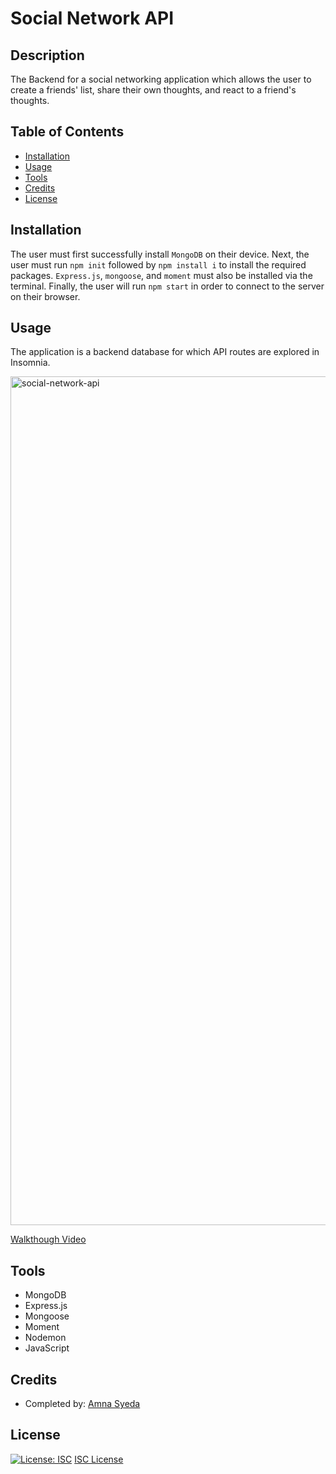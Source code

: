 # Social Network API

## Description
The Backend for a social networking application which allows the user to create a friends' list, share their own thoughts, and react to a friend's thoughts. 

## Table of Contents
* [Installation](#installation)
* [Usage](#usage)
* [Tools](#tools)
* [Credits](#credits)
* [License](#license)

## Installation
The user must first successfully install `MongoDB` on their device. Next, 
the user must run `npm init` followed by `npm install i` to install the required packages. `Express.js`, `mongoose`, and `moment` must also be installed via the terminal. Finally, the user will run `npm start` in order to connect to the server on their browser. 

## Usage
The application is a backend database for which API routes are explored in Insomnia. 

<img width="1358" alt="social-network-api" src="https://user-images.githubusercontent.com/81194686/132270742-6302592a-d3f5-4e7d-b8fb-e46f44e090a7.png">


[Walkthough Video](https://www.youtube.com/watch?v=ky5rWyDimuo/)

## Tools
* MongoDB
* Express.js
* Mongoose
* Moment
* Nodemon
* JavaScript 

## Credits
* Completed by: [Amna Syeda](https://github.com/amnasyeda)

## License
[![License: ISC](https://img.shields.io/badge/License-ISC-blue.svg)](https://opensource.org/licenses/ISC)
[ISC License](https://www.isc.org/licenses/)
